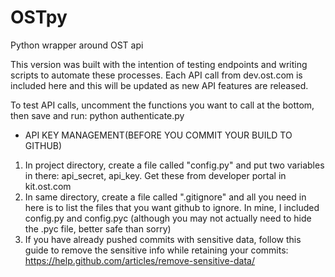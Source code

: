 # OSTpy
Python wrapper around OST api

This version was built with the intention of testing endpoints and writing scripts to automate these processes. Each API call from dev.ost.com is included here and this will be updated as new API features are released. 

To test API calls, uncomment the functions you want to call at the bottom, then save and run:
python authenticate.py

+ API KEY MANAGEMENT(BEFORE YOU COMMIT YOUR BUILD TO GITHUB)
1) In project directory, create a file called "config.py" and put two variables in there: api_secret, api_key. Get these from developer portal in kit.ost.com
2) In same directory, create a file called ".gitignore" and all you need in here is to list the files that you want github to ignore. In mine, I included config.py and config.pyc (although you may not actually need to hide the .pyc file, better safe than sorry)
3) If you have already pushed commits with sensitive data, follow this guide to remove the sensitive info while 
retaining your commits: https://help.github.com/articles/remove-sensitive-data/

